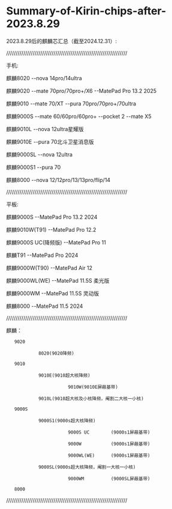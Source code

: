 # Summary-of-Kirin-chips-after-2023.8.29
2023.8.29后的麒麟芯汇总（截至2024.12.31）:

////////////////////////////////////////////////////////////////

手机: 

麒麟8020 --nova 14pro/14ultra

麒麟9020 --mate 70pro/70pro+/X6 --MatePad Pro 13.2 2025

麒麟9010 --mate 70/XT --pura 70pro/70pro+/70ultra

麒麟9000S --mate 60/60pro/60pro+ --pocket 2 --mate X5

麒麟9010L --nova 12ultra星耀版

麒麟9010E --pura 70北斗卫星消息版

麒麟9000SL --nova 12ultra 

麒麟9000S1 --pura 70

麒麟8000 --nova 12/12pro/13/13pro/flip/14

////////////////////////////////////////////////////////////////

平板:

麒麟9000S --MatePad Pro 13.2 2024

麒麟9010W(T91) --MatePad Pro 12.2

麒麟9000S UC(降频版) --MatePad Pro 11 

麒麟T91 --MatePad Pro 2024

麒麟9000W(T90) --MatePad Air 12

麒麟9000WL(WE) --MatePad 11.5S 柔光版

麒麟9000WM --MatePad 11.5S 灵动版

麒麟8000 --MatePad 11.5 2024

////////////////////////////////////////////////////////////////

麒麟： 

       9020

                8020(9020降频)
       
       9010 
       
                9010E(9010超大核降频) 
                
                           9010W(9010E屏蔽基带)
                           
                9010L(9010超大核及小核降频，阉割二大核一小核) 
                
       9000S 
       
                9000S1(9000s超大核降频) 
                
                           9000S UC        (9000s1屏蔽基带) 
                           
                           9000W           (9000s1屏蔽基带)  
                           
                           9000WL(WE)      (9000s1屏蔽基带) 
                           
                9000SL(9000s超大核降频，阉割一大核一小核)
                
                           9000WM          (9000SL屏蔽基带)
                           
       8000
       
////////////////////////////////////////////////////////////////
